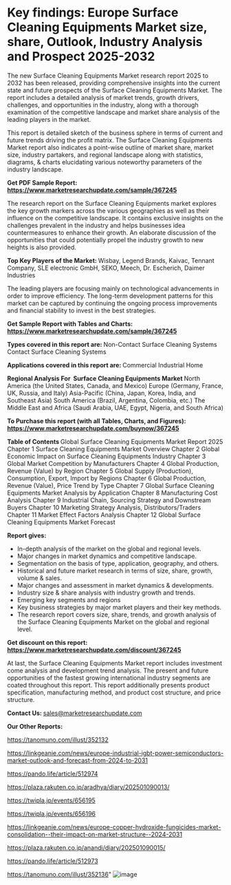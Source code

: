 # Key findings: Europe Surface Cleaning Equipments Market size, share, Outlook, Industry Analysis and Prospect 2025-2032

The new Surface Cleaning Equipments Market research report 2025 to 2032 has been released, providing comprehensive insights into the current state and future prospects of the Surface Cleaning Equipments Market. The report includes a detailed analysis of market trends, growth drivers, challenges, and opportunities in the industry, along with a thorough examination of the competitive landscape and market share analysis of the leading players in the market.

This report is detailed sketch of the business sphere in terms of current and future trends driving the profit matrix. The Surface Cleaning Equipments Market report also indicates a point-wise outline of market share, market size, industry partakers, and regional landscape along with statistics, diagrams, &amp; charts elucidating various noteworthy parameters of the industry landscape.

<strong><b>Get PDF Sample Report: <a href=https://www.marketresearchupdate.com/sample/367245>https://www.marketresearchupdate.com/sample/367245</a></b></strong>

The research report on the Surface Cleaning Equipments market explores the key growth markers across the various geographies as well as their influence on the competitive landscape. It contains exclusive insights on the challenges prevalent in the industry and helps businesses idea countermeasures to enhance their growth. An elaborate discussion of the opportunities that could potentially propel the industry growth to new heights is also provided.

<strong><b>Top Key Players of the Market:
</b></strong>Wisbay, Legend Brands, Kaivac, Tennant Company, SLE electronic GmbH, SEKO, Meech, Dr. Escherich, Daimer Industries<strong><b>
</b></strong>

The leading players are focusing mainly on technological advancements in order to improve efficiency. The long-term development patterns for this market can be captured by continuing the ongoing process improvements and financial stability to invest in the best strategies.

<strong><b>Get Sample Report with Tables and Charts: <a href=https://www.marketresearchupdate.com/sample/367245>https://www.marketresearchupdate.com/sample/367245</a></b></strong>

<strong><b>Types covered in this report are:
</b></strong>Non-Contact Surface Cleaning Systems
Contact Surface Cleaning Systems<strong><b>
</b></strong>

<strong><b>Applications covered in this report are:
</b></strong>Commercial
Industrial
Home<strong><b>
</b></strong>

<strong><b>Regional Analysis For  Surface Cleaning Equipments Market</b></strong><strong><b>
</b></strong>North America (the United States, Canada, and Mexico)
Europe (Germany, France, UK, Russia, and Italy)
Asia-Pacific (China, Japan, Korea, India, and Southeast Asia)
South America (Brazil, Argentina, Colombia, etc.)
The Middle East and Africa (Saudi Arabia, UAE, Egypt, Nigeria, and South Africa)

<strong><b>To Purchase this report (with all Tables, Charts, and Figures): <a href=https://www.marketresearchupdate.com/buynow/367245>https://www.marketresearchupdate.com/buynow/367245</a></b></strong>

<strong><b>Table of Contents</b></strong><strong><b>
</b></strong>Global Surface Cleaning Equipments Market Report 2025
Chapter 1 Surface Cleaning Equipments Market Overview
Chapter 2 Global Economic Impact on Surface Cleaning Equipments Industry
Chapter 3 Global Market Competition by Manufacturers
Chapter 4 Global Production, Revenue (Value) by Region
Chapter 5 Global Supply (Production), Consumption, Export, Import by Regions
Chapter 6 Global Production, Revenue (Value), Price Trend by Type
Chapter 7 Global Surface Cleaning Equipments Market Analysis by Application
Chapter 8 Manufacturing Cost Analysis
Chapter 9 Industrial Chain, Sourcing Strategy and Downstream Buyers
Chapter 10 Marketing Strategy Analysis, Distributors/Traders
Chapter 11 Market Effect Factors Analysis
Chapter 12 Global Surface Cleaning Equipments Market Forecast

<strong><b>Report gives:</b></strong>

- In-depth analysis of the market on the global and regional levels.
- Major changes in market dynamics and competitive landscape.
- Segmentation on the basis of type, application, geography, and others.
- Historical and future market research in terms of size, share, growth, volume &amp; sales.
- Major changes and assessment in market dynamics &amp; developments.
- Industry size &amp; share analysis with industry growth and trends.
- Emerging key segments and regions
- Key business strategies by major market players and their key methods.
- The research report covers size, share, trends, and growth analysis of the Surface Cleaning Equipments Market on the global and regional level.

<strong><b>Get discount on this report: <a href=https://www.marketresearchupdate.com/discount/367245>https://www.marketresearchupdate.com/discount/367245</a></b></strong>

At last, the Surface Cleaning Equipments Market report includes investment come analysis and development trend analysis. The present and future opportunities of the fastest growing international industry segments are coated throughout this report. This report additionally presents product specification, manufacturing method, and product cost structure, and price structure.

<strong><b>Contact Us:
</b></strong>sales@marketresearchupdate.com

<strong>Our Other Reports:</strong>

<a href=https://tanomuno.com/illust/352132>https://tanomuno.com/illust/352132</a>

<a href=https://linkgeanie.com/news/europe-industrial-igbt-power-semiconductors-market-outlook-and-forecast-from-2024-to-2031>https://linkgeanie.com/news/europe-industrial-igbt-power-semiconductors-market-outlook-and-forecast-from-2024-to-2031</a>

<a href=https://pando.life/article/512974>https://pando.life/article/512974</a>

<a href=https://plaza.rakuten.co.jp/aradhya/diary/202501090013/>https://plaza.rakuten.co.jp/aradhya/diary/202501090013/</a>

<a href=https://twipla.jp/events/656195>https://twipla.jp/events/656195</a>

<a href=https://twipla.jp/events/656196>https://twipla.jp/events/656196</a>

<a href=https://linkgeanie.com/news/europe-copper-hydroxide-fungicides-market-consolidation--their-impact-on-market-structure--2024-2031>https://linkgeanie.com/news/europe-copper-hydroxide-fungicides-market-consolidation--their-impact-on-market-structure--2024-2031</a>

<a href=https://plaza.rakuten.co.jp/anandi/diary/202501090015/>https://plaza.rakuten.co.jp/anandi/diary/202501090015/</a>

<a href=https://pando.life/article/512973>https://pando.life/article/512973</a>

<a href=https://tanomuno.com/illust/352136>https://tanomuno.com/illust/352136</a>"
![image](https://github.com/user-attachments/assets/c7253466-ee42-4404-bc2c-daf722484a52)
